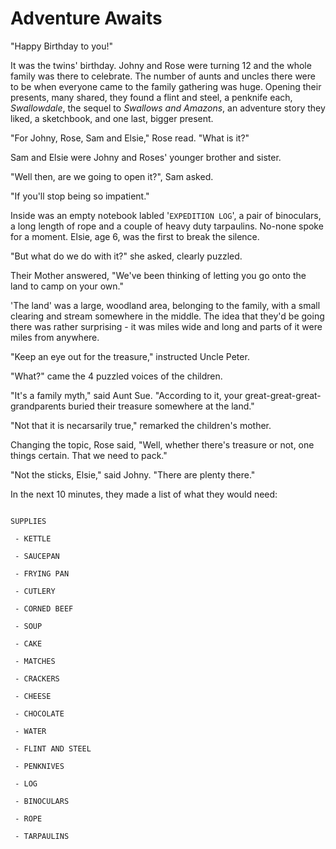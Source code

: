 # Adventure Awaits

"Happy Birthday to you!"

It was the twins' birthday. Johny and Rose were turning 12 and the whole family was there to celebrate. The number of aunts and uncles there were to be when everyone came to the family gathering was huge. Opening their presents, many shared, they found a flint and steel, a penknife each, *Swallowdale*, the sequel to *Swallows and Amazons*, an adventure story they liked, a sketchbook, and one last, bigger present.

"For Johny, Rose, Sam and Elsie," Rose read. "What is it?"

Sam and Elsie were Johny and Roses' younger brother and sister.

"Well then, are we going to open it?", Sam asked.

"If you'll stop being so impatient."

Inside was an empty notebook labled '`EXPEDITION LOG`', a pair of binoculars, a long length of rope and a couple of heavy duty tarpaulins. No-none spoke for a moment. Elsie, age 6, was the first to break the silence.

"But what do we do with it?" she asked, clearly puzzled.

Their Mother answered, "We've been thinking of letting you go onto the land to camp on your own."

'The land' was a large, woodland area, belonging to the family, with a small clearing and stream somewhere in the middle. The idea that they'd be going there was rather surprising - it was miles wide and long and parts of it were miles from anywhere.

"Keep an eye out for the treasure," instructed Uncle Peter.

"What?" came the 4 puzzled voices of the children.

"It's a family myth," said Aunt Sue. "According to it, your great-great-great-grandparents buried their treasure somewhere at the land."

"Not that it is necarsarily true," remarked the children's mother.

Changing the topic, Rose said, "Well, whether there's treasure or not, one things certain. That we need to pack."

"Not the sticks, Elsie," said Johny. "There are plenty there."

In the next 10 minutes, they made a list of what they would need:

```

SUPPLIES

 - KETTLE

 - SAUCEPAN

 - FRYING PAN

 - CUTLERY

 - CORNED BEEF

 - SOUP

 - CAKE

 - MATCHES

 - CRACKERS

 - CHEESE

 - CHOCOLATE

 - WATER

 - FLINT AND STEEL

 - PENKNIVES

 - LOG

 - BINOCULARS

 - ROPE

 - TARPAULINS

```
